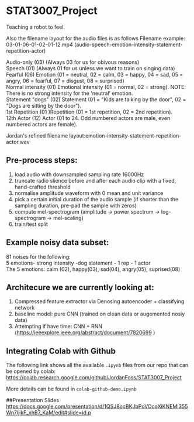 # STAT3007_Project
Teaching a robot to feel. 

Also the filename layout for the audio files is as follows
Filename example: 03-01-06-01-02-01-12.mp4 (audio-speech-emotion-intensity-statement-repetition-actor)

Audio-only (03) (Always 03 for us for obivous reasons)
<br>
Speech (01) (Always 01 for us unless we want to train on singing data)
<br>
Fearful (06) Emotion (01 = neutral, 02 = calm, 03 = happy, 04 = sad, 05 = angry, 06 = fearful, 07 = disgust, 08 = surprised)
<br>
Normal intensity (01) Emotional intensity (01 = normal, 02 = strong). NOTE: There is no strong intensity for the 'neutral' emotion.
<br>
Statement "dogs" (02) Statement (01 = "Kids are talking by the door", 02 = "Dogs are sitting by the door").
<br>
1st Repetition (01 )Repetition (01 = 1st repetition, 02 = 2nd repetition).
<br>
12th Actor (12) Actor (01 to 24. Odd numbered actors are male, even numbered actors are female).


Jordan's refined filename layout:emotion-intensity-statement-repetition-actor.wav

## Pre-process steps:
1. load audio with downsampled sampling rate 16000Hz
2. truncate radio slience before and after each audio clip with a fixed, hand-crafted threshold
3. normalise amplitude waveform with 0 mean and unit variance
4. pick a certain initial duration of the audio sample (if shorter than the sampling duration, pre-pad the sample with zeros)
5. compute mel-spectrogram (amplitude -> power spectrum -> log-spectrogram -> mel-scaling)
6. train/test split

## Example noisy data subset:
81 noises for the following:
<br>
5 emotions- strong intensity -dog statement - 1 rep - 1 actor
<br>
The 5 emotions: calm (02), happy(03), sad(04), angry(05), suprised(08)

## Architecure we are currently looking at:
1. Compressed feature extractor via Denosing autoencoder + classifying network
2. baseline model: pure CNN (trained on clean data or augemented nosiy data)
3. Attempting if have time: CNN + RNN (https://ieeexplore.ieee.org/abstract/document/7820699 )

## Integrating Colab with Github
The following link shows all the available <code>.ipynb</code> files from our repo that can be opened by colab:
https://colab.research.google.com/github/JordanFoss/STAT3007_Project

More details can be found in <code>colab-github-demo.ipynb</code>

##Presentation Slides
https://docs.google.com/presentation/d/1QSJ8ocBKJbPoVOcoXiKNEMI355Wn7ljikF_xhB7_KaM/edit#slide=id.p
